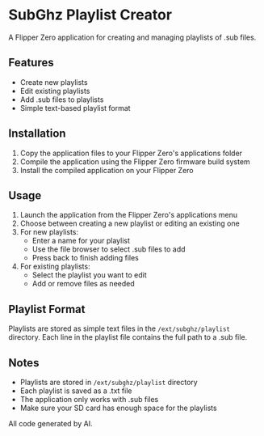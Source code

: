 # SubGhz Playlist Creator

A Flipper Zero application for creating and managing playlists of .sub files.

## Features

- Create new playlists
- Edit existing playlists
- Add .sub files to playlists
- Simple text-based playlist format

## Installation

1. Copy the application files to your Flipper Zero's applications folder
2. Compile the application using the Flipper Zero firmware build system
3. Install the compiled application on your Flipper Zero

## Usage

1. Launch the application from the Flipper Zero's applications menu
2. Choose between creating a new playlist or editing an existing one
3. For new playlists:
   - Enter a name for your playlist
   - Use the file browser to select .sub files to add
   - Press back to finish adding files
4. For existing playlists:
   - Select the playlist you want to edit
   - Add or remove files as needed

## Playlist Format

Playlists are stored as simple text files in the `/ext/subghz/playlist` directory. Each line in the playlist file contains the full path to a .sub file.

## Notes

- Playlists are stored in `/ext/subghz/playlist` directory
- Each playlist is saved as a .txt file
- The application only works with .sub files
- Make sure your SD card has enough space for the playlists 


All code generated by AI.